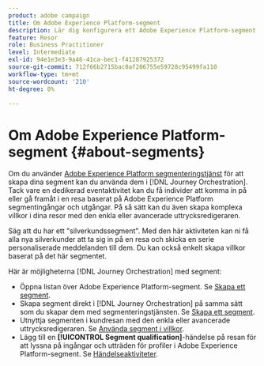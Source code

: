 ```yaml
---
product: adobe campaign
title: Om Adobe Experience Platform-segment
description: Lär dig konfigurera ett Adobe Experience Platform-segment
feature: Resor
role: Business Practitioner
level: Intermediate
exl-id: 94e1e3e3-9a46-41ca-bec1-f41287925372
source-git-commit: 712f66b2715bac0af206755e59728c95499fa110
workflow-type: tm+mt
source-wordcount: '210'
ht-degree: 0%

---
```


# Om Adobe Experience Platform-segment {#about-segments}

Om du använder [Adobe Experience Platform segmenteringstjänst](https://docs.adobe.com/content/help/en/experience-platform/segmentation/home.html) för att skapa dina segment kan du använda dem i [!DNL Journey Orchestration]. Tack vare en dedikerad eventaktivitet kan du få individer att komma in på eller gå framåt i en resa baserat på Adobe Experience Platform segmentingångar och utgångar. På så sätt kan du även skapa komplexa villkor i dina resor med den enkla eller avancerade uttrycksredigeraren.

Säg att du har ett &quot;silverkundssegment&quot;. Med den här aktiviteten kan ni få alla nya silverkunder att ta sig in på en resa och skicka en serie personaliserade meddelanden till dem. Du kan också enkelt skapa villkor baserat på det här segmentet.

Här är möjligheterna [!DNL Journey Orchestration] med segment:

* Öppna listan över Adobe Experience Platform-segment. Se [Skapa ett segment](../segment/creating-a-segment.md).
* Skapa segment direkt i [!DNL Journey Orchestration] på samma sätt som du skapar dem med segmenteringstjänsten. Se [Skapa ett segment](../segment/creating-a-segment.md).
* Utnyttja segmenten i kundresan med den enkla eller avancerade uttrycksredigeraren. Se [Använda segment i villkor](../segment/using-a-segment.md).
* Lägg till en **[!UICONTROL Segment qualification]**-händelse på resan för att lyssna på ingångar och utträden för profiler i Adobe Experience Platform-segment. Se [Händelseaktiviteter](../building-journeys/segment-qualification-events.md).
